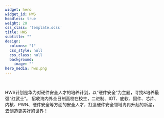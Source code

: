 ```yaml
---
widget: hero
widget_id: HWS
headless: true
weight: 20
css_class: 'template.scss'
title: HWS
subtitle: ""
design:
  columns: "1"
  css_style: null
  css_class: null
  background:
    image: ""
hero_media: hws.png
---
```

<br>

<!--StartFragment-->

HWS计划是华为对硬件安全人才的培养计划，以“硬件安全”为主题，寻找&培养最强“红武士”。 招收海内外全日制高校在校生，二进制、IOT、底软、固件、芯片、内核、PWN、硬件安全等方面的安全人才，打造硬件安全领域冉冉升起的新星，去创造更美好的世界！

<!--EndFragment-->